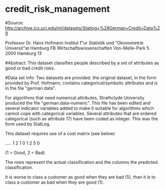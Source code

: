 # credit_risk_management

#Source: http://archive.ics.uci.edu/ml/datasets/Statlog+%28German+Credit+Data%29

Professor Dr. Hans Hofmann
Institut f"ur Statistik und "Okonometrie
Universit"at Hamburg
FB Wirtschaftswissenschaften
Von-Melle-Park 5
2000 Hamburg 13

#Abstract: 
This dataset classifies people described by a set of attributes as good or bad credit risks. 

#Data set info:
Two datasets are provided. the original dataset, in the form provided by Prof. Hofmann, contains categorical/symbolic attributes and is in the file "german.data".

For algorithms that need numerical attributes, Strathclyde University produced the file "german.data-numeric". This file has been edited and several indicator variables added to make it suitable for algorithms which cannot cope with categorical variables. Several attributes that are ordered categorical (such as attribute 17) have been coded as integer. This was the form used by StatLog.

This dataset requires use of a cost matrix (see below)

..... 1 2
1 0 1
2 5 0

(1 = Good, 2 = Bad)

The rows represent the actual classification and the columns the predicted classification.

It is worse to class a customer as good when they are bad (5), than it is to class a customer as bad when they are good (1).
